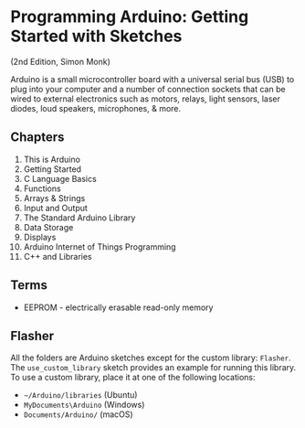 # Programming Arduino: Getting Started with Sketches
(2nd Edition, Simon Monk)

Arduino is a small microcontroller board with a universal serial bus (USB) to plug
into your computer and a number of connection sockets that can be wired to external electronics such as
motors, relays, light sensors, laser diodes, loud speakers, microphones, & more.

## Chapters
1. This is Arduino
2. Getting Started
3. C Language Basics
4. Functions
5. Arrays & Strings
6. Input and Output
7. The Standard Arduino Library
8. Data Storage
9. Displays
10. Arduino Internet of Things Programming
11. C++ and Libraries

## Terms
- EEPROM - electrically erasable read-only memory

## Flasher
All the folders are Arduino sketches except for the custom library: `Flasher`.
The `use_custom_library` sketch provides an example for running this library.
To use a custom library, place it at one of the following locations:
- `~/Arduino/libraries` (Ubuntu)
- `MyDocuments\Arduino` (Windows)
- `Documents/Arduino/` (macOS)
